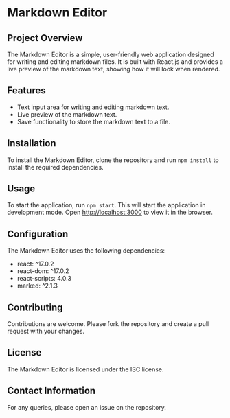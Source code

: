 # Markdown Editor

## Project Overview

The Markdown Editor is a simple, user-friendly web application designed for writing and editing markdown files. It is built with React.js and provides a live preview of the markdown text, showing how it will look when rendered.

## Features

- Text input area for writing and editing markdown text.
- Live preview of the markdown text.
- Save functionality to store the markdown text to a file.

## Installation

To install the Markdown Editor, clone the repository and run `npm install` to install the required dependencies.

## Usage

To start the application, run `npm start`. This will start the application in development mode. Open [http://localhost:3000](http://localhost:3000) to view it in the browser.

## Configuration

The Markdown Editor uses the following dependencies:

- react: ^17.0.2
- react-dom: ^17.0.2
- react-scripts: 4.0.3
- marked: ^2.1.3

## Contributing

Contributions are welcome. Please fork the repository and create a pull request with your changes.

## License

The Markdown Editor is licensed under the ISC license.

## Contact Information

For any queries, please open an issue on the repository.